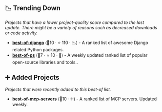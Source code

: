 ## 📉 Trending Down

_Projects that have a lower project-quality score compared to the last update. There might be a variety of reasons such as decreased downloads or code activity._

- <b><a href="https://github.com/fkromer/best-of-django">best-of-django</a></b> (🥉10 ·  ⭐ 110 · 📉) - A ranked list of awesome Django related Python packages. <code><img src="https://www.python.org/static/favicon.ico" style="display:inline;" width="13" height="13"></code>
- <b><a href="https://github.com/jinningwang/best-of-ps">best-of-ps</a></b> (🥉7 ·  ⭐ 10 · 🐣) - A weekly updated ranked list of popular open-source libraries and tools..

## ➕ Added Projects

_Projects that were recently added to this best-of list._

- <b><a href="https://github.com/tolkonepiu/best-of-mcp-servers">best-of-mcp-servers</a></b> (🥉10 · ➕) - A ranked list of MCP servers. Updated weekly.

